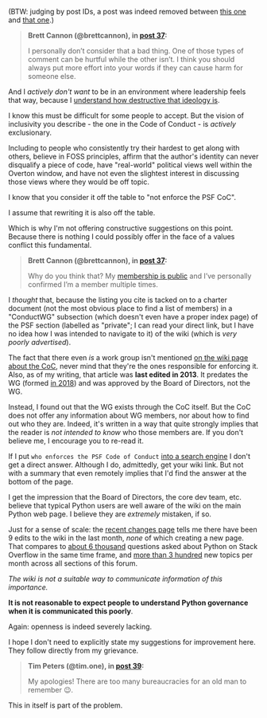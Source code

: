 <!--
.. title: Thread 58093 ("Why I’m leaving discuss.python.org"), post 42
-->

(BTW: judging by post IDs, a post was indeed removed between [this one](https://discuss.python.org/t/why-im-leaving-discuss-python-org/58093/9) and [that one](https://discuss.python.org/t/why-im-leaving-discuss-python-org/58093/11).)

> **Brett Cannon (@brettcannon), in [post 37](https://discuss.python.org/t/_/58093/37):**
>
> I personally don’t consider that a bad thing. One of those types of comment can be hurtful while the other isn’t. I think you should always put more effort into your words if they can cause harm for someone else.

And I *actively don't want* to be in an environment where leadership feels that way, because I [understand how destructive that ideology is](https://www.thecoddling.com/).

I know this must be difficult for some people to accept. But the vision of inclusivity you describe - the one in the Code of Conduct - is *actively* exclusionary.

Including to people who consistently try their hardest to get along with others, believe in FOSS principles, affirm that the author's identity can never disqualify a piece of code, have "real-world" political views well within the Overton window, and have not even the slightest interest in discussing those views where they would be off topic.

I know that you consider it off the table to "not enforce the PSF CoC".

I assume that rewriting it is also off the table.

Which is why I'm not offering constructive suggestions on this point. Because there is nothing I could possibly offer in the face of a values conflict this fundamental.

> **Brett Cannon (@brettcannon), in [post 37](https://discuss.python.org/t/_/58093/37):**
>
> Why do you think that? My [membership is public](https://wiki.python.org/psf/ConductWG/Charter#List_of_Participants.2FWho_we_are) and I’ve personally confirmed I’m a member multiple times.

I *thought* that, because the listing you cite is tacked on to a charter document (not the most obvious place to find a list of members) in a "ConductWG" subsection (which doesn't even have a proper index page) of the PSF section (labelled as "private"; I can read your direct link, but I have no idea how I was intended to navigate to it) of the wiki (which is *very poorly advertised*).

The fact that there even *is* a work group isn't mentioned [on the wiki page about the CoC](https://wiki.python.org/psf/CodeOfConduct), never mind that they're the ones responsible for enforcing it. Also, as of my writing, that article was **last edited in 2013**. It predates the WG (formed [in 2018](https://www.python.org/psf/workgroups/#code-of-conduct-work-group)) and was approved by the Board of Directors, not the WG.

Instead, I found out that the WG exists through the CoC itself. But the CoC does not offer any information about WG members, nor about how to find out who they are. Indeed, it's written in a way that quite strongly implies that the reader is *not intended to know* who those members are. If you don't believe me, I encourage you to re-read it.

If I put `who enforces the PSF Code of Conduct` [into a search engine](https://duckduckgo.com/?q=who+enforces+the+PSF+Code+of+Conduct) I don't get a direct answer. Although I do, admittedly, get your wiki link. But not with a summary that even remotely implies that I'd find the answer at the bottom of the page.

I get the impression that the Board of Directors, the core dev team, etc. believe that typical Python users are well aware of the wiki on the main Python web page. I believe they are *extremely* mistaken, if so.

Just for a sense of scale: the [recent changes page](https://wiki.python.org/moin/RecentChanges) tells me there have been 9 edits to the wiki in the last month, *none* of which creating a new page. That compares to [about 6 thousand](https://stackoverflow.com/search?q=created%3A30d..+%5Bpython%5D+is%3Aquestion) questions asked about Python on Stack Overflow in the same time frame, and [more than 3 hundred](https://discuss.python.org/) new topics per month across all sections of this forum.

*The wiki is not a suitable way to communicate information of this importance.*

**It is not reasonable to expect people to understand Python governance when it is communicated this poorly**.

Again: openness is indeed severely lacking.

I hope I don't need to explicitly state my suggestions for improvement here. They follow directly from my grievance.

> **Tim Peters (@tim.one), in [post 39](https://discuss.python.org/t/_/58093/39):**
>
> My apologies! There are too many bureaucracies for an old man to remember :wink:.

This in itself is part of the problem.

